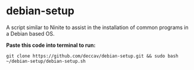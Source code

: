# debian-setup
A script similar to Ninite to assist in the installation of common programs in a Debian based OS.

**Paste this code into terminal to run:**

```
git clone https://github.com/deccav/debian-setup.git && sudo bash ~/debian-setup/debian-setup.sh
```
